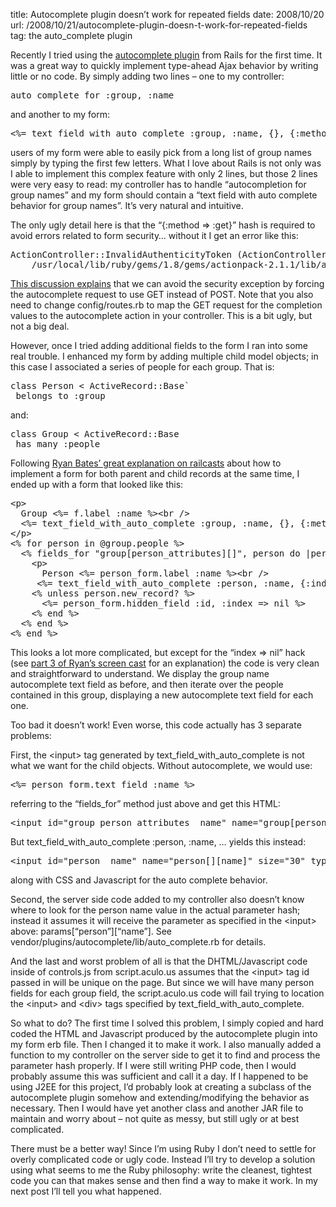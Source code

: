 title: Autocomplete plugin doesn’t work for repeated fields
date: 2008/10/20
url: /2008/10/21/autocomplete-plugin-doesn-t-work-for-repeated-fields
tag: the auto_complete plugin

Recently I tried using the <a href="http://svn.rubyonrails.org/rails/plugins/auto_complete">autocomplete plugin</a> from Rails for the first time. It was a great way to quickly implement type-ahead Ajax behavior by writing little or no code. By simply adding two lines – one to my controller:
<pre>auto_complete_for :group, :name</pre>

and another to my form:
<pre>&lt;%= text_field_with_auto_complete :group, :name, {}, {:method => :get} %&gt;</pre>

users of my form were able to easily pick from a long list of group names simply by typing the first few letters. What I love about Rails is not only was I able to implement this complex feature with only 2 lines, but those 2 lines were very easy to read:  my controller has to handle “autocompletion for group names” and my form should contain a “text field with auto complete behavior for group names”. It’s very natural and intuitive.
<p/>
<p>The only ugly detail here is that the “{:method => :get}” hash is required to avoid errors related to form security… without it I get an error like this:</p>
<pre>ActionController::InvalidAuthenticityToken (ActionController::InvalidAuthenticityToken):
    /usr/local/lib/ruby/gems/1.8/gems/actionpack-2.1.1/lib/action_controller/request_forgery_protection.rb:86:in 'verify_authenticity_token'</pre>

<a href="http://groups.google.com/group/rubyonrails-spinoffs/browse_thread/thread/7ed6dbb6bdcabf40/287a90ed28bba7da">This discussion explains</a> that we can avoid the security exception by forcing the autocomplete request to use GET instead of POST. Note that you also need to change config/routes.rb to map the GET request for the completion values to the autocomplete action in your controller. This is a bit ugly, but not a big deal.

<p/>
<p>However, once I tried adding additional fields to the form I ran into some real trouble. I enhanced my form by adding multiple child model objects; in this case I associated a series of people for each group. That is:</p>
<pre>class Person < ActiveRecord::Base`
 belongs_to :group</pre>

and:
<pre>class Group < ActiveRecord::Base
 has_many :people</pre>

Following <a href="http://railscasts.com/episodes/73">Ryan Bates’ great explanation on railcasts</a> about how to implement a form for both parent and child records at the same time, I ended up with a form that looked like this:
<pre>&lt;p&gt;
  Group &lt;%= f.label :name %&gt;&lt;br /&gt;
  &lt;%= text_field_with_auto_complete :group, :name, {}, {:method =&gt; :get} %&gt;
&lt;/p&gt;
&lt;% for person in @group.people %&gt;
  &lt;% fields_for "group[person_attributes][]", person do |person_form| %&gt;
    &lt;p&gt;
      Person &lt;%= person_form.label :name %&gt;&lt;br /&gt;
     &lt;%= text_field_with_auto_complete :person, :name, {:index =&gt; nil}, {:method =&gt; :get}  %&gt;&lt;/p&gt;
    &lt;% unless person.new_record? %&gt;
      &lt;%= person_form.hidden_field :id, :index =&gt; nil %&gt;
    &lt;% end %&gt;
  &lt;% end %&gt;
&lt;% end %&gt;</pre>

This looks a lot more complicated, but except for the “index => nil” hack (see <a href="http://railscasts.com/episodes/75">part 3 of Ryan’s screen cast</a> for an explanation) the code is very clean and straightforward to understand. We display the group name autocomplete text field as before, and then iterate over the people contained in this group, displaying a new autocomplete text field for each one.

<p/><p>Too bad it doesn’t work! Even worse, this code actually has 3 separate problems:

First, the &lt;input&gt; tag generated by text_field_with_auto_complete is not what we want for the child objects. Without autocomplete, we would use:
<pre>&lt;%= person_form.text_field :name %&gt;</pre>

referring to the “fields_for” method just above and get this HTML:
<pre>&lt;input id="group_person_attributes__name" name="group[person_attributes][][name]" size="30" type="text" /&gt;</pre>

But text_field_with_auto_complete :person, :name, …  yields this instead:
<pre>&lt;input id="person__name" name="person[][name]" size="30" type="text" /&gt;</pre>

along with CSS and Javascript for the auto complete behavior.

<p/><p>Second, the server side code added to my controller also doesn’t know where to look for the person name value in the actual parameter hash; instead it assumes it will receive the parameter as specified in the &lt;input&gt; above: params[“person”][“name”]. See vendor/plugins/autocomplete/lib/auto_complete.rb for details.</p>

<p/><p>And the last and worst problem of all is that the DHTML/Javascript code inside of controls.js from script.aculo.us assumes that the &lt;input&gt; tag id passed in will be unique on the page. But since we will have many person fields for each group field, the script.aculo.us code will fail trying to location the &lt;input&gt; and &lt;div&gt; tags specified by text_field_with_auto_complete.</p>

<p/><p>So what to do? The first time I solved this problem, I simply copied and hard coded the HTML and Javascript produced by the autocomplete plugin into my form erb file. Then I changed it to make it work. I also manually added a function to my controller on the server side to get it to find and process the parameter hash properly. If I were still writing PHP code, then I would probably assume this was sufficient and call it a day. If I happened to be using J2EE for this project, I’d probably look at creating a subclass of the autocomplete plugin somehow and extending/modifying the behavior as necessary. Then I would have yet another class and another JAR file to maintain and worry about – not quite as messy, but still ugly or at best complicated.</p>

<p/><p>There must be a better way! Since I’m using Ruby I don’t need to settle for overly complicated code or ugly code. Instead I’ll try to develop a solution using what seems to me the Ruby philosophy: write the cleanest, tightest code you can that makes sense and then find a way to make it work. In my next post I’ll tell you what happened.</p>
